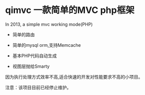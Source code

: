 
qimvc 一款简单的MVC php框架
==============

In 2013, a simple mvc  working mode(PHP) 

* 简单的路由  
  
* 简单的mysql orm,支持Memcache   
 
* 基本PHP代码自动生成    

* 视图层抛给Smarty   
 

因为执行处理方式效率不高,适合快速的开发对性能要求不高的小项目。  
  
注意：该项目目前已经停止维护。


